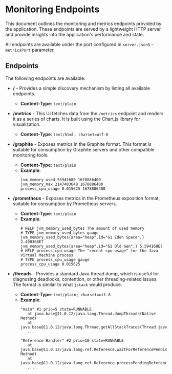Monitoring Endpoints
====================

This document outlines the monitoring and metrics endpoints provided by the application.
These endpoints are served by a lightweight HTTP server and provide insights into the application's performance and state.

All endpoints are available under the port configured in `server.json5` - `metricsPort` parameter.


Endpoints
---------
The following endpoints are available:

- **/** - Provides a simple discovery mechanism by listing all available endpoints.
    - **Content-Type**: `text/plain`

- **/metrics** - This UI fetches data from the `/metrics` endpoint and renders it as a series of charts. It is built using the Chart.js library for visualization.
    - **Content-Type**: `text/html; charset=utf-8`

- **/graphite** - Exposes metrics in the Graphite format. This format is suitable for consumption by Graphite servers and other compatible monitoring tools.
    - **Content-Type**: `text/plain`
    - **Example**:
        ```
        jvm_memory_used 55941680 1678886400
        jvm_memory_max 2147483648 1678886400
        process_cpu_usage 0.015625 1678886400
        ```

- **/prometheus** - Exposes metrics in the Prometheus exposition format, suitable for consumption by Prometheus servers.
    - **Content-Type**: `text/plain`
    - **Example**:
        ```
        # HELP jvm_memory_used_bytes The amount of used memory
        # TYPE jvm_memory_used_bytes gauge
        jvm_memory_used_bytes{area="heap",id="G1 Eden Space",} 2.490368E7
        jvm_memory_used_bytes{area="heap",id="G1 Old Gen",} 5.594168E7
        # HELP process_cpu_usage The "recent cpu usage" for the Java Virtual Machine process
        # TYPE process_cpu_usage gauge
        process_cpu_usage 0.015625
        ```

- **/threads** - Provides a standard Java thread dump, which is useful for diagnosing deadlocks, contention, or other threading-related issues. The format is similar to what `jstack` would produce.
    - **Content-Type**: `text/plain; charset=utf-8`
    - **Example**:
        ```
        "main" #1 prio=5 state=RUNNABLE
           at java.base@11.0.12/java.lang.Thread.dumpThreads(Native Method)
           at java.base@11.0.12/java.lang.Thread.getAllStackTraces(Thread.java:1610)
           ...

        "Reference Handler" #2 prio=10 state=RUNNABLE
           at java.base@11.0.12/java.lang.ref.Reference.waitForReferencePendingList(Native Method)
           at java.base@11.0.12/java.lang.ref.Reference.processPendingReferences(Reference.java:241)
           ...
        ```

